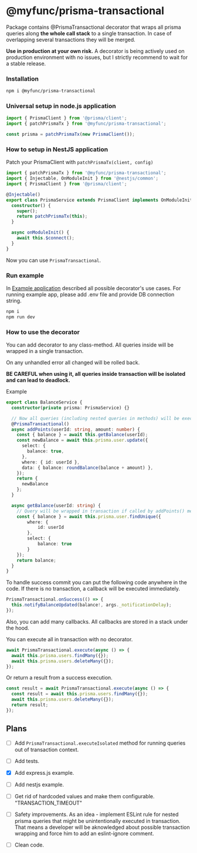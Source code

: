 # @myfunc/prisma-transactional

Package contains @PrismaTransactional decorator that wraps all prisma queries along **the whole call stack** to a single transaction. In case of overlapping several transactions they will be merged.

**Use in production at your own risk.**
A decorator is being actively used on production environment with no issues, but I strictly recommend to wait for a stable release. 

### Installation
```bash
npm i @myfunc/prisma-transactional
```

### Universal setup in node.js application

```typescript
import { PrismaClient } from '@prisma/client';
import { patchPrismaTx } from '@myfunc/prisma-transactional';

const prisma = patchPrismaTx(new PrismaClient());
```

### How to setup in NestJS application

Patch your PrismaClient with `patchPrismaTx(client, config)`
```typescript
import { patchPrismaTx } from '@myfunc/prisma-transactional';
import { Injectable, OnModuleInit } from '@nestjs/common';
import { PrismaClient } from '@prisma/client';

@Injectable()
export class PrismaService extends PrismaClient implements OnModuleInit {
  constructor() {
    super();
    return patchPrismaTx(this);
  }

  async onModuleInit() {
    await this.$connect();
  }
}
```
Now you can use `PrismaTransactional`.

### Run example
In [Example application](./examples/express/index.ts) described all possible decorator's use cases.
For running example app, please add .env file and provide DB connection string.

```bash
npm i
npm run dev
```

### How to use the decorator

You can add decorator to any class-method. All queries inside will be wrapped in a single transaction.

On any unhandled error all changed will be rolled back.

**BE CAREFUL when using it, all queries inside transaction will be isolated and can lead to deadlock.**

Example

```typescript
export class BalanceService { 
  constructor(private prisma: PrismaService) {}

  // Now all queries (including nested queries in methods) will be executed in transaction
  @PrismaTransactional() 
  async addPoints(userId: string, amount: number) {
    const { balance } = await this.getBalance(userId);
    const newBalance = await this.prisma.user.update({
      select: {
        balance: true,
      },
      where: { id: userId },
      data: { balance: roundBalance(balance + amount) },
    });
    return {
      newBalance
    };
  }

  async getBalance(userId: string) {
    // Query will be wrapped in transaction if called by addPoints() method.
    const { balance } = await this.prisma.user.findUnique({
        where: {
            id: userId
        },
        select: {
            balance: true
        }
    });
    return balance;
  }
}
```

To handle success commit you can put the following code anywhere in the code. If there is no transaction, a callback will be executed immediately.

```typescript
PrismaTransactional.onSuccess(() => {
  this.notifyBalanceUpdated(balance!, args._notificationDelay);
});
```

Also, you can add many callbacks. All callbacks are stored in a stack under the hood.

You can execute all in transaction with no decorator.
```typescript
await PrismaTransactional.execute(async () => {
  await this.prisma.users.findMany({});
  await this.prisma.users.deleteMany({});
});
```
Or return a result from a success execution.
```typescript
const result = await PrismaTransactional.execute(async () => {
  const result = await this.prisma.users.findMany({});
  await this.prisma.users.deleteMany({});
  return result;
});
```

## Plans

- [ ] Add `PrismaTransactional.executeIsolated` method for running queries out of transaction context.
- [ ] Add tests.
- [x] Add express.js example.
- [ ] Add nestjs example.
- [ ] Get rid of hardcoded values and make them configurable. "TRANSACTION_TIMEOUT"
- [ ] Safety improvements. As an idea - implement ESLint rule for nested prisma queries that might be unintentionally executed in transaction. That means a developer will be aknowledged about possible transaction wrapping and force him to add an eslint-ignore comment.
- [ ] Clean code.

